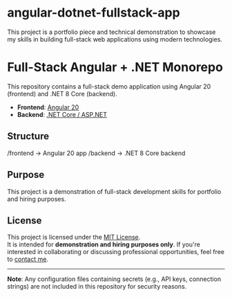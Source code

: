 # angular-dotnet-fullstack-app
This project is a portfolio piece and technical demonstration to showcase my skills in building full-stack web applications using modern technologies.

# Full-Stack Angular + .NET Monorepo
This repository contains a full-stack demo application using Angular 20 (frontend) and .NET 8 Core (backend).

- **Frontend**: [Angular 20](https://angular.dev)
- **Backend**: [.NET Core / ASP.NET](https://dotnet.microsoft.com/)

## Structure
/frontend → Angular 20 app
/backend → .NET 8 Core backend

## Purpose
This project is a demonstration of full-stack development skills for portfolio and hiring purposes.

## License
This project is licensed under the [MIT License](LICENSE).  
It is intended for **demonstration and hiring purposes only**. If you're interested in collaborating or discussing professional opportunities, feel free to [contact me](mailto:tramel@mindsect.com).

---

**Note**: Any configuration files containing secrets (e.g., API keys, connection strings) are not included in this repository for security reasons.